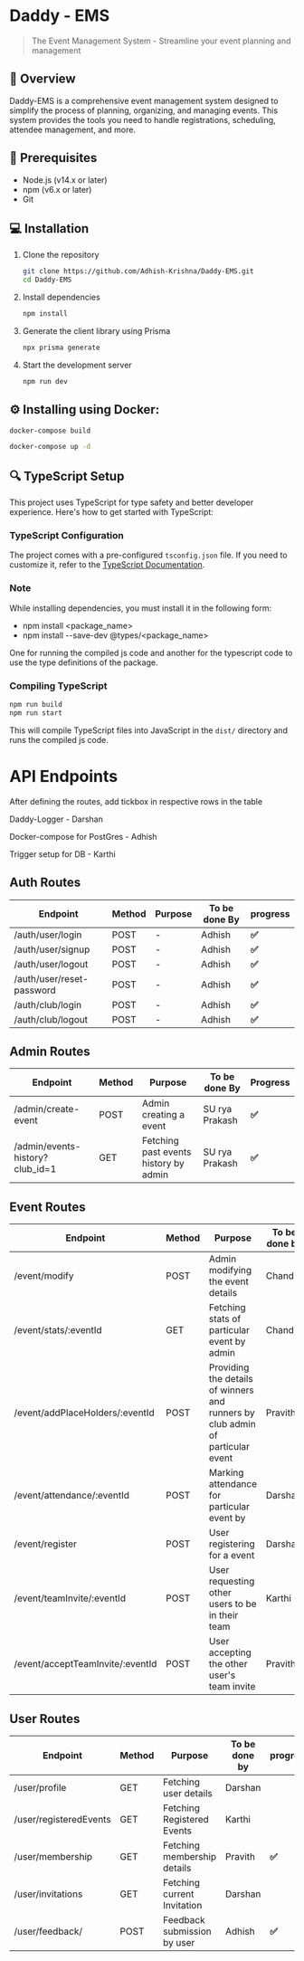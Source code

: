 # **Daddy - EMS**

> The Event Management System - Streamline your event planning and management

## 📖 Overview

Daddy-EMS is a comprehensive event management system designed to simplify the process of planning, organizing, and managing events. This system provides the tools you need to handle registrations, scheduling, attendee management, and more.

## 🔧 Prerequisites

- Node.js (v14.x or later)
- npm (v6.x or later)
- Git

## 💻 Installation

1. Clone the repository
   
   ```bash
   git clone https://github.com/Adhish-Krishna/Daddy-EMS.git
   cd Daddy-EMS
   ```
2. Install dependencies
   
   ```bash
   npm install
   ```
3. Generate the client library using Prisma
   
   ```bash
   npx prisma generate
   ```
4. Start the development server
   
   ```bash
   npm run dev
   ```

## ⚙️ Installing using Docker:

```bash
docker-compose build
```

```bash
docker-compose up -d
```

## 🔍 TypeScript Setup

This project uses TypeScript for type safety and better developer experience. Here's how to get started with TypeScript:

### TypeScript Configuration

The project comes with a pre-configured `tsconfig.json` file. If you need to customize it, refer to the [TypeScript Documentation](https://www.typescriptlang.org/docs/handbook/tsconfig-json.html).

### Note

While installing dependencies, you must install it in the following form:

- npm install <package_name>
- npm install --save-dev @types/<package_name>

One for running the compiled js code and another for the typescript code to use the type definitions of the package.

### Compiling TypeScript

```bash
npm run build
npm run start
```

This will compile TypeScript files into JavaScript in the `dist/` directory and runs the compiled js code.

# API Endpoints

After defining the routes, add tickbox in respective rows in the table

Daddy-Logger - Darshan

Docker-compose for PostGres - Adhish

Trigger setup for DB - Karthi

## Auth Routes

| Endpoint                  | Method | Purpose | To be done By | progress |
| ------------------------- | ------ | ------- | ------------- | -------- |
| /auth/user/login          | POST   | -       | Adhish        | **✅**   |
| /auth/user/signup         | POST   | -       | Adhish        | **✅**   |
| /auth/user/logout         | POST   | -       | Adhish        | **✅**   |
| /auth/user/reset-password | POST   | -       | Adhish        | **✅**   |
| /auth/club/login          | POST   | -       | Adhish        | **✅**   |
| /auth/club/logout         | POST   | -       | Adhish        | **✅**   |

## Admin Routes

| Endpoint                        | Method | Purpose                               | To be done By  | Progress |
| ------------------------------- | ------ | ------------------------------------- | -------------- | -------- |
| /admin/create-event             | POST   | Admin creating a event                | SU rya Prakash | **✅**   |
| /admin/events-history?club_id=1 | GET    | Fetching past events history by admin | SU rya Prakash | **✅**   |

## Event Routes

| Endpoint                         | Method | Purpose                                                                        | To be done by | Progress |
| -------------------------------- | ------ | ------------------------------------------------------------------------------ | ------------- | -------- |
| /event/modify                    | POST   | Admin modifying the event details                                              | Chandru       |          |
| /event/stats/:eventId            | GET    | Fetching stats of particular event by admin                                    | Chandru       |          |
| /event/addPlaceHolders/:eventId  | POST   | Providing the details of winners and runners by club admin of particular event | Pravith       | **✅**  |
| /event/attendance/:eventId       | POST   | Marking attendance for particular event by                                     | Darshan       | **✅**   |
| /event/register       | POST   | User registering for a event                                                   | Darshan       |          |
| /event/teamInvite/:eventId       | POST   | User requesting other users to be in their team                                | Karthi        |          |
| /event/acceptTeamInvite/:eventId | POST   | User accepting the other user's team invite                                    | Pravith       | **✅**   |

## User Routes

| Endpoint                       | Method | Purpose                     | To be done by | progress |
| ------------------------------ | ------ | --------------------------- | ------------- | -------- |
| /user/profile                  | GET    | Fetching user details       | Darshan       |          |
| /user/registeredEvents         | GET    | Fetching Registered Events  | Karthi        |          |
| /user/membership               | GET    | Fetching membership details | Pravith       |  **✅**  |
| /user/invitations              | GET    | Fetching current Invitation | Darshan       |          |
| /user/feedback/ | POST   | Feedback submission by user | Adhish        | **✅**   |

